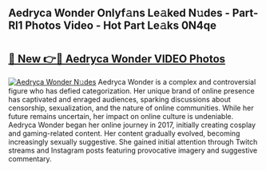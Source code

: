 ## Aedryca Wonder Onlyf𝚊ns Le𝚊ked N𝚞des - Part-Rl1 Photos Video - Hot Part Le𝚊ks 0N4qe

# <h2><a href="http://ac12234.deff.icu/?id=Aedryca+Wonder">🔗 New 👉🔴 Aedryca Wonder VIDEO Photos</a></h2>

[![Aedryca Wonder N𝚞des](https://i.imgur.com/rIISA9y.gif)](http://ac12234.deff.icu/?id=Aedryca+Wonder)
Aedryca Wonder is a complex and controversial figure who has defied categorization. Her unique brand of online presence has captivated and enraged audiences, sparking discussions about censorship, sexualization, and the nature of online communities. While her future remains uncertain, her impact on online culture is undeniable. Aedryca Wonder began her online journey in 2017, initially creating cosplay and gaming-related content. Her content gradually evolved, becoming increasingly sexually suggestive. She gained initial attention through Twitch streams and Instagram posts featuring provocative imagery and suggestive commentary.

